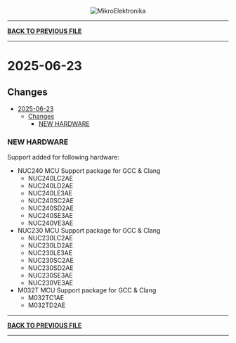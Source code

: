 <p align="center">
  <img src="http://www.mikroe.com/img/designs/beta/logo_small.png?raw=true" alt="MikroElektronika"/>
</p>

---

**[BACK TO PREVIOUS FILE](../changelog.md)**

---

# 2025-06-23

## Changes

- [2025-06-23](#2025-06-23)
  - [Changes](#changes)
    - [NEW HARDWARE](#new-hardware)

### NEW HARDWARE

Support added for following hardware:

+ NUC240 MCU Support package for GCC & Clang
  + NUC240LC2AE
  + NUC240LD2AE
  + NUC240LE3AE
  + NUC240SC2AE
  + NUC240SD2AE
  + NUC240SE3AE
  + NUC240VE3AE
+ NUC230 MCU Support package for GCC & Clang
  + NUC230LC2AE
  + NUC230LD2AE
  + NUC230LE3AE
  + NUC230SC2AE
  + NUC230SD2AE
  + NUC230SE3AE
  + NUC230VE3AE
+ M032T MCU Support package for GCC & Clang
  + M032TC1AE
  + M032TD2AE

---

**[BACK TO PREVIOUS FILE](../changelog.md)**

---
